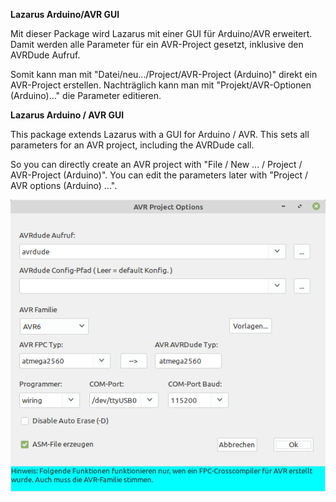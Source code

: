 
<b>Lazarus Arduino/AVR GUI</b>

Mit dieser Package wird Lazarus mit einer GUI für Arduino/AVR erweitert.
Damit werden alle Parameter für ein AVR-Project gesetzt, inklusive den AVRDude Aufruf.

Somit kann man mit "Datei/neu.../Project/AVR-Project (Arduino)" direkt ein AVR-Project erstellen.
Nachträglich kann man mit "Projekt/AVR-Optionen (Arduino)..." die Parameter editieren.


<b> Lazarus Arduino / AVR GUI </b>

This package extends Lazarus with a GUI for Arduino / AVR.
This sets all parameters for an AVR project, including the AVRDude call.

So you can directly create an AVR project with "File / New ... / Project / AVR-Project (Arduino)".
You can edit the parameters later with "Project / AVR options (Arduino) ...".

<img src="avr_package.png">


